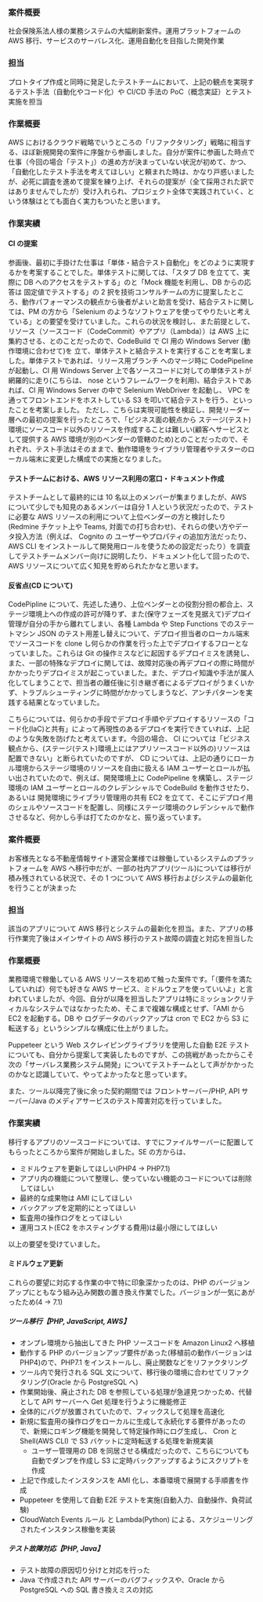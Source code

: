 ### 案件概要

社会保険系法人様の業務システムの大幅刷新案件。運用プラットフォームの AWS 移行、サービスのサーバレス化、運用自動化を目指した開発作業

### 担当

プロトタイプ作成と同時に発足したテストチームにおいて、上記の観点を実現するテスト手法（自動化やコード化）や CI/CD 手法の PoC（概念実証）とテスト実施を担当

### 作業概要

AWS におけるクラウド戦略でいうところの「リファクタリング」戦略に相当する、ほぼ新規開発の案件に序盤から参画しました。自分が案件に参画した時点で仕事（今回の場合「テスト」）の進め方が決まっていない状況が初めて、かつ、「自動化したテスト手法を考えてほしい」と頼まれた時は、かなり戸惑いましたが、必死に調査を進めて提案を練り上げ、それらの提案が（全て採用された訳ではありませんでしたが）受け入れられ、プロジェクト全体で実践されていく、という体験はとても面白く実力もついたと思います。

### 作業実績

#### CI の提案

参画後、最初に手掛けた仕事は「単体・結合テスト自動化」をどのように実現するかを考案することでした。単体テストに関しては、「スタブ DB を立てて、実際に DB へのアクセスをテストする」のと「Mock 機能を利用し、DB からの応答は 固定値でテストする」の 2 択を技術コンサルチームの方に提案したところ、動作パフォーマンスの観点から後者がよいと助言を受け、結合テストに関しては、PM の方から「Selenium のようなソフトウェアを使ってやりたいと考えている」との要望を受けていました。これらの状況を検討し、また前提として、リソース（ソースコード（CodeCommit）やアプリ（Lambda））は AWS 上に集約させる、とのことだったので、CodeBuild で CI 用の Windows Server (動作環境に合わせて)を 立て、単体テストと結合テストを実行することを考案しました。単体テストであれば、リリース用ブランチ へのマージ時に CodePipeline が起動し、CI 用 Windows Server 上で各ソースコードに対しての単体テストが網羅的に走り(こちらは、 nose というフレームワークを利用)、結合テストであれば、CI 用 Windows Server の中で Selenium WebDriver を起動し、 VPC を通ってフロントエンドをホストしている S3 を叩いて結合テストを行う、といったことを考案しました。 ただし、こちらは実現可能性を検証し、開発リーダー層への最初の提案を行ったところで、「ビジネス面の観点から ステージ(テスト)環境にソースコード以外のリソースを作成することは難しい(顧客へサービスとして提供する AWS 環境が別のベンダーの管轄のため)とのことだったので、それぞれ、テスト手法はそのままで、動作環境をライブラリ管理者やテスターのローカル端末に変更した構成での実施となりました。

#### テストチームにおける、AWS リソース利用の窓口・ドキュメント作成

テストチームとして最終的には 10 名以上のメンバーが集まりましたが、AWS について少しでも知見のあるメンバーは自分 1 人という状況だったので、テストに必要な AWS リソースの利用について上位ベンダーの方と検討したり(Redmine チケット上や Teams, 対面での打ち合わせ)、それらの使い方やデータ投入方法（例えば、 Cognito の ユーザーやプロパティの追加方法だったり、AWS CLI をインストールして開発用ロールを使うための設定だったり）を調査してテストチームメンバー向けに説明したり、ドキュメント化して回ったので、 AWS リソースについて広く知見を貯められたかなと思います。

#### 反省点(CD について)

CodePipline について、先述した通り、上位ベンダーとの役割分担の都合上、ステージ環境上への作成の許可が降りず、また(保守フェーズを見据えて)デプロイ管理が自分の手から離れてしまい、各種 Lambda や Step Functions でのステートマシン JSON のテスト用差し替えについて、デプロイ担当者のローカル端末でソースコードを clone し何らかの作業を行った上でデプロイするフローとなっていました。これらは Git の操作ミスなどに起因するデプロイミスを誘発し、また、一部の特殊なデプロイに関しては、故障対応後の再デプロイの際に時間がかかったりデプロイミスが起こっていました。また、デプロイ知識や手法が属人化してしまうことで、担当者の離任後に引き継ぎ者によるデプロイがうまくいかず、トラブルシューティングに時間がかかってしまうなど、アンチパターンを実践する結果となっていました。

こちらについては、何らかの手段でデプロイ手順やデプロイするリソースの「コード化(IaC)と共有」によって再現性のあるデプロイを実行できていれば、上記のような失敗を防げたと考えています。今回の場合、 CI については「ビジネス観点から、(ステージ(テスト)環境上にはアプリソースコード以外の)リソースは配置できない」と断られていたのですが、 CD については、上記の通りにローカル環境からステージ環境のリソースを自由に扱える IAM ユーザーとロールが払い出されていたので、例えば、開発環境上に CodePipeline を構築し、ステージ環境の IAM ユーザーとロールのクレデンシャルで CodeBuild を動作させたり、あるいは 開発環境にライブラリ管理用の共有 EC2 を立てて、そこにデプロイ用のシェルやソースコードを配置し、同様にステージ環境のクレデンシャルで動作させるなど、何かしら手は打てたのかなと、振り返っています。

### 案件概要

お客様先となる不動産情報サイト運営企業様では稼働しているシステムのプラットフォームを AWS へ移行中だが、一部の社内アプリ(ツール)については移行が積み残されている状況で、その 1 つについて AWS 移行およびシステムの最新化を行うことが決まった

### 担当

該当のアプリについて AWS 移行とシステムの最新化を担当。また、アプリの移行作業完了後はメインサイトの AWS 移行のテスト故障の調査と対応を担当した

### 作業概要

業務環境で稼働している AWS リソースを初めて触った案件です。「（要件を満たしていれば）何でも好きな AWS サービス、ミドルウェアを使っていいよ」と言われていましたが、今回、自分が以降を担当したアプリは特にミッションクリティカルなシステムではなかったため、そこまで複雑な構成とせず、「AMI から EC2 を起動する。DB や ログデータのバックアップは cron で EC2 から S3 に転送する」というシンプルな構成に仕上がりました。

Puppeteer という Web スクレイピングライブラリを使用した自動 E2E テストについても、自分から提案して実装したものですが、この挑戦があったからこそ次の「サーバレス業務システム開発」についてテストチームとして声がかかったのかなと認識していて、やってよかったなと思っています。

また、ツール以降完了後に余った契約期間では フロントサーバー/PHP, API サーバー/Java のメディアサービスのテスト障害対応を行っていました。

### 作業実績

移行するアプリのソースコードについては、すでにファイルサーバーに配置してもらったところから案件が開始しました。SE の方からは、

- ミドルウェアを更新してほしい(PHP4 -> PHP7.1)
- アプリ内の機能について整理し、使っていない機能のコードについては削除してほしい
- 最終的な成果物は AMI にしてほしい
- バックアップを定期的にとってほしい
- 監査用の操作ログをとってほしい
- 運用コスト(EC2 をホスティングする費用)は最小限にしてほしい

以上の要望を受けていました。

#### ミドルウェア更新

これらの要望に対応する作業の中で特に印象深かったのは、PHP のバージョンアップにともなう組み込み関数の置き換え作業でした。バージョンが一気にあがったため(4 -> 7.1)

##### ツール移行【PHP, JavaScript, AWS】

- オンプレ環境から抽出してきた PHP ソースコードを Amazon Linux2 へ移植
- 動作する PHP のバージョンアップ要件があった(移植前の動作バージョンは PHP4)ので、PHP7.1 をインストールし、廃止関数などをリファクタリング
- ツール内で発行される SQL 文について、移行後の環境に合わせてリファクタリング(Oracle から PostgreSQL へ)
- 作業開始後、廃止された DB を参照している処理が急遽見つかっため、代替として API サーバーへ Get 処理を行うように機能修正
- 全体的にバグが放置されていたので、フィックスして処理を高速化
- 新規に監査用の操作ログをローカルに生成して永続化する要件があったので、新規にロギング機能を開発して特定操作時にログ生成し、
  Cron と Shell(AWS CLI) で S3 バケットに定時転送する処理を新規実装
  - ユーザー管理用の DB を同居させる構成だったので、こちらについても自動でダンプを作成し S3 に定時バックアップするようにスクリプトを作成
- 上記で作成したインスタンスを AMI 化し、本番環境で展開する手順書を作成
- Puppeteer を使用して自動 E2E テストを実施(自動入力、自動操作、負荷試験)
- CloudWatch Events ルール と Lambda(Python) による、スケジューリングされたインスタンス稼働を実装

##### テスト故障対応【PHP, Java】

- テスト故障の原因切り分けと対応を行った
- Java で作成された API サーバーのバグフィックスや、Oracle から PostgreSQL への SQL 書き換えミスの対応
